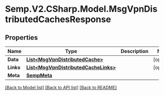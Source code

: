 # Semp.V2.CSharp.Model.MsgVpnDistributedCachesResponse
## Properties

Name | Type | Description | Notes
------------ | ------------- | ------------- | -------------
**Data** | [**List&lt;MsgVpnDistributedCache&gt;**](MsgVpnDistributedCache.md) |  | [optional] 
**Links** | [**List&lt;MsgVpnDistributedCacheLinks&gt;**](MsgVpnDistributedCacheLinks.md) |  | [optional] 
**Meta** | [**SempMeta**](SempMeta.md) |  | 

[[Back to Model list]](../README.md#documentation-for-models) [[Back to API list]](../README.md#documentation-for-api-endpoints) [[Back to README]](../README.md)


